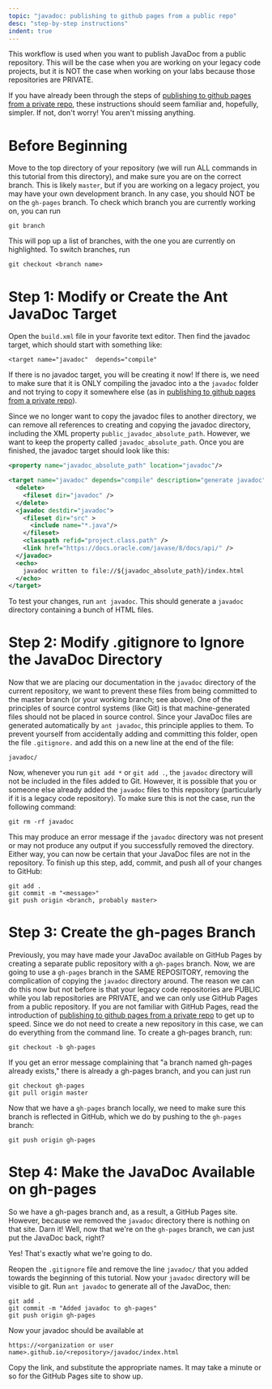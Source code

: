 ```yaml
---
topic: "javadoc: publishing to github pages from a public repo"
desc: "step-by-step instructions"
indent: true
---
```


This workflow is used when you want to publish JavaDoc from a public repository. This will be the case when you are working on your legacy code projects, but it is NOT the case when working on your labs because those repositories are PRIVATE.

If you have already been through the steps of [publishing to github pages from a private repo](https://ucsb-cs56-pconrad.github.io/topics/javadoc_publishing_to_github_pages_from_private_repo/), these instructions should seem familiar and, hopefully, simpler. If not, don't worry! You aren't missing anything.

# Before Beginning

Move to the top directory of your repository (we will run ALL commands in this tutorial from this directory), and make sure you are on the correct branch. This is likely `master`, but if you are working on a legacy project, you may have your own development branch. In any case, you should NOT be on the `gh-pages` branch. To check which branch you are currently working on, you can run

```
git branch
```

This will pop up a list of branches, with the one you are currently on highlighted. To switch branches, run

```
git checkout <branch name>
```

# Step 1: Modify or Create the Ant JavaDoc Target

Open the `build.xml` file in your favorite text editor. Then find the javadoc target, which should start with something like:

```
<target name="javadoc"  depends="compile"
```

If there is no javadoc target, you will be creating it now! If there is, we need to make sure that it is ONLY compiling the javadoc into a the `javadoc` folder and not trying to copy it somewhere else (as in [publishing to github pages from a private repo](https://ucsb-cs56-pconrad.github.io/topics/javadoc_publishing_to_github_pages_from_private_repo/)).

Since we no longer want to copy the javadoc files to another directory, we can remove all references to creating and copying the javadoc directory, including the XML property `public_javadoc_absolute_path`. However, we want to keep the property called `javadoc_absolute_path`. Once you are finished, the javadoc target should look like this:

```xml
<property name="javadoc_absolute_path" location="javadoc"/>

<target name="javadoc" depends="compile" description="generate javadoc">
  <delete>
    <fileset dir="javadoc" />
  </delete>
  <javadoc destdir="javadoc">
    <fileset dir="src" >
      <include name="*.java"/>
    </fileset>
    <classpath refid="project.class.path" />
    <link href="https://docs.oracle.com/javase/8/docs/api/" />          
  </javadoc>
  <echo>
    javadoc written to file://${javadoc_absolute_path}/index.html
  </echo> 
</target>
```

To test your changes, run `ant javadoc`. This should generate a `javadoc` directory containing a bunch of HTML files.

# Step 2: Modify .gitignore to Ignore the JavaDoc Directory

Now that we are placing our documentation in the `javadoc` directory of the current repository, we want to prevent these files from being committed to the master branch (or your working branch; see above). One of the principles of source control systems (like Git) is that machine-generated files should not be placed in source control. Since your JavaDoc files are generated automatically by `ant javadoc`, this principle applies to them. To prevent yourself from accidentally adding and committing this folder, open the file `.gitignore.` and add this on a new line at the end of the file:

```
javadoc/
```

Now, whenever you run `git add *` or `git add .`, the `javadoc` directory will not be included in the files added to Git. However, it is possible that you or someone else already added the `javadoc` files to this repository (particularly if it is a legacy code repository). To make sure this is not the case, run the following command:

```
git rm -rf javadoc
```

This may produce an error message if the `javadoc` directory was not present or may not produce any output if you successfully removed the directory. Either way, you can now be certain that your JavaDoc files are not in the repository. To finish up this step, add, commit, and push all of your changes to GitHub:

```
git add .
git commit -m "<message>"
git push origin <branch, probably master>
```

# Step 3: Create the gh-pages Branch

Previously, you may have made your JavaDoc available on GitHub Pages by creating a separate public repository with a `gh-pages` branch. Now, we are going to use a `gh-pages` branch in the SAME REPOSITORY, removing the complication of copying the `javadoc` directory around. The reason we can do this now but not before is that your legacy code repositories are PUBLIC while you lab repositories are PRIVATE, and we can only use GitHub Pages from a public repository. If you are not familiar with GitHub Pages, read the introduction of [publishing to github pages from a private repo](https://ucsb-cs56-pconrad.github.io/topics/javadoc_publishing_to_github_pages_from_private_repo/) to get up to speed. Since we do not need to create a new repository in this case, we can do everything from the command line. To create a gh-pages branch, run:

```
git checkout -b gh-pages
```

If you get an error message complaining that "a branch named gh-pages already exists," there is already a gh-pages branch, and you can just run

```
git checkout gh-pages
git pull origin master
```

Now that we have a `gh-pages` branch locally, we need to make sure this branch is reflected in GitHub, which we do by pushing to the `gh-pages` branch:

```
git push origin gh-pages
```

# Step 4: Make the JavaDoc Available on gh-pages

So we have a gh-pages branch and, as a result, a GitHub Pages site. However, because we removed the `javadoc` directory there is nothing on that site. Darn it! Well, now that we're on the `gh-pages` branch, we can just put the JavaDoc back, right?

Yes! That's exactly what we're going to do.

Reopen the `.gitignore` file and remove the line `javadoc/` that you added towards the beginning of this tutorial. Now your `javadoc` directory will be visible to git. Run `ant javadoc` to generate all of the JavaDoc, then:

```
git add .
git commit -m "Added javadoc to gh-pages"
git push origin gh-pages
```

Now your javadoc should be available at

```
https://<organization or user name>.github.io/<repository>/javadoc/index.html
```

Copy the link, and substitute the appropriate names. It may take a minute or so for the GitHub Pages site to show up.
